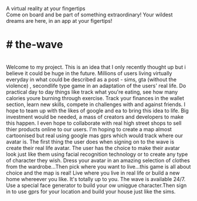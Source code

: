 A virtual reality at your fingertips
<br> 
Come on board and be part of something extraordinary! Your wildest dreams are here, in an app at your figertips!
<html>
  <head>
  </head>
  <body>
  </body>
  </html>
  <H1> # the-wave </H1>
  <br> 
  <p1>
  Welcome to my project. This is an idea that I only recently thought up but i believe it could be huge in the future. Millions of users living virtually everyday in what could be described as a post - sims, gta (without the violence) , secondlife type game in an adaptation of the users' real life. Do practical day to day things like track what you're eating, see how many calories youre burning through exercise. Track your finances in the wallet section, learn new skills, compete in challenges with and against friends. I hope to team up with the likes of google and ea to bring this idea to life. Big investment would be needed, a mass of creators and developers to make this happen. I even hope to collaborate with real high street shops to sell thier products online to our users. I'm hoping to create a map almost cartoonised but real using google mas gprs which would track where our avatar is.
  </p1>
  <p2>
  The first thing the user does when signing on to the wave is create their real life avatar. The user has the choice to make their avatar look just like them using facial recognition technology or to create any type of character they wish. Dress your avatar in an amazing selection of clothes from the wardrobe...Then pick where you want to live...this game is all about choice and the map is real! Live where you live in real life or build a new home whereever you like. It's totally up to you. The wave is available 24/7. 
 Use a special face generator to build your ow uniqgue character.Then sign in to use gprs for your location and build your house just like the sims.
